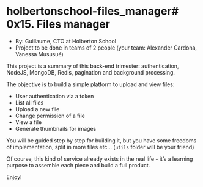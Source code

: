 # holbertonschool-files_manager# 0x15. Files manager

-   By:  Guillaume, CTO at Holberton School
-   Project to be done in teams of  2  people  (your team:  Alexander Cardona, Vanessa Mususué)

This project is a summary of this back-end trimester: authentication, NodeJS, MongoDB, Redis, pagination and background processing.

The objective is to build a simple platform to upload and view files:

-   User authentication via a token
-   List all files
-   Upload a new file
-   Change permission of a file
-   View a file
-   Generate thumbnails for images

You will be guided step by step for building it, but you have some freedoms of implementation, split in more files etc… (`utils`  folder will be your friend)

Of course, this kind of service already exists in the real life - it’s a learning purpose to assemble each piece and build a full product.

Enjoy!
